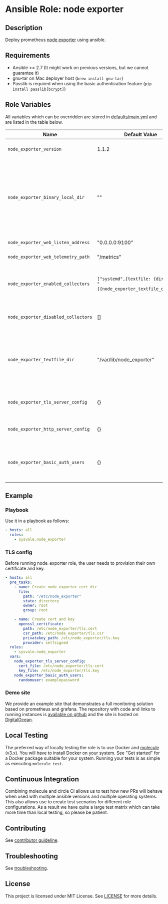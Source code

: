 # Ansible Role: node exporter

## Description

Deploy prometheus [node exporter](https://github.com/prometheus/node_exporter) using ansible.

## Requirements

- Ansible >= 2.7 (It might work on previous versions, but we cannot guarantee it)
- gnu-tar on Mac deployer host (`brew install gnu-tar`)
- Passlib is required when using the basic authentication feature (`pip install passlib[bcrypt]`)

## Role Variables

All variables which can be overridden are stored in [defaults/main.yml](defaults/main.yml) and are listed in the table below.

| Name           | Default Value | Description                        |
| -------------- | ------------- | -----------------------------------|
| `node_exporter_version` | 1.1.2 | Node exporter package version. Also accepts latest as parameter. |
| `node_exporter_binary_local_dir` | "" | Enables the use of local packages instead of those distributed on github. The parameter may be set to a directory where the `node_exporter` binary is stored on the host where ansible is run. This overrides the `node_exporter_version` parameter |
| `node_exporter_web_listen_address` | "0.0.0.0:9100" | Address on which node exporter will listen |
| `node_exporter_web_telemetry_path` | "/metrics" | Path under which to expose metrics |
| `node_exporter_enabled_collectors` | ```["systemd",{textfile: {directory: "{{node_exporter_textfile_dir}}"}}]``` | List of dicts defining additionally enabled collectors and their configuration. It adds collectors to [those enabled by default](https://github.com/prometheus/node_exporter#enabled-by-default). |
| `node_exporter_disabled_collectors` | [] | List of disabled collectors. By default node_exporter disables collectors listed [here](https://github.com/prometheus/node_exporter#disabled-by-default). |
| `node_exporter_textfile_dir` | "/var/lib/node_exporter" | Directory used by the [Textfile Collector](https://github.com/prometheus/node_exporter#textfile-collector). To get permissions to write metrics in this directory, users must be in `node-exp` system group. __Note__: More information in TROUBLESHOOTING.md guide.
| `node_exporter_tls_server_config` | {} | Configuration for TLS authentication. Keys and values are the same as in [node_exporter docs](https://github.com/prometheus/node_exporter/blob/master/https/README.md#sample-config). |
| `node_exporter_http_server_config` | {} | Config for HTTP/2 support. Keys and values are the same as in [node_exporter docs](https://github.com/prometheus/node_exporter/blob/master/https/README.md#sample-config). |
| `node_exporter_basic_auth_users` | {} | Dictionary of users and password for basic authentication. Passwords are automatically hashed with bcrypt. |

## Example

### Playbook

Use it in a playbook as follows:
```yaml
- hosts: all
  roles:
    - sysvale.node_exporter
```

### TLS config

Before running node_exporter role, the user needs to provision their own certificate and key.
```yaml
- hosts: all
  pre_tasks:
    - name: Create node_exporter cert dir
      file:
        path: "/etc/node_exporter"
        state: directory
        owner: root
        group: root

    - name: Create cert and key
      openssl_certificate:
        path: /etc/node_exporter/tls.cert
        csr_path: /etc/node_exporter/tls.csr
        privatekey_path: /etc/node_exporter/tls.key
        provider: selfsigned
  roles:
    - sysvale.node_exporter
  vars:
    node_exporter_tls_server_config:
      cert_file: /etc/node_exporter/tls.cert
      key_file: /etc/node_exporter/tls.key
    node_exporter_basic_auth_users:
      randomuser: examplepassword 
```


### Demo site

We provide an example site that demonstrates a full monitoring solution based on prometheus and grafana. The repository with code and links to running instances is [available on github](https://github.com/cloudalchemy/demo-site) and the site is hosted on [DigitalOcean](https://digitalocean.com).

## Local Testing

The preferred way of locally testing the role is to use Docker and [molecule](https://github.com/ansible-community/molecule) (v3.x). You will have to install Docker on your system. See "Get started" for a Docker package suitable for your system. Running your tests is as simple as executing `molecule test`.

## Continuous Integration

Combining molecule and circle CI allows us to test how new PRs will behave when used with multiple ansible versions and multiple operating systems. This also allows use to create test scenarios for different role configurations. As a result we have quite a large test matrix which can take more time than local testing, so please be patient.

## Contributing

See [contributor guideline](CONTRIBUTING.md).

## Troubleshooting

See [troubleshooting](TROUBLESHOOTING.md).

## License

This project is licensed under MIT License. See [LICENSE](/LICENSE) for more details.
